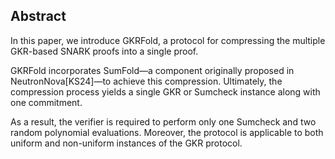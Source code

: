 ## Abstract

In this paper, we introduce GKRFold, a protocol for compressing the multiple GKR-based SNARK proofs into a single proof.

GKRFold incorporates SumFold—a component originally proposed in NeutronNova[KS24]—to achieve this compression. Ultimately, the compression process yields a single GKR or Sumcheck instance along with one commitment.

As a result, the verifier is required to perform only one Sumcheck and two random polynomial evaluations. Moreover, the protocol is applicable to both uniform and non-uniform instances of the GKR protocol.
